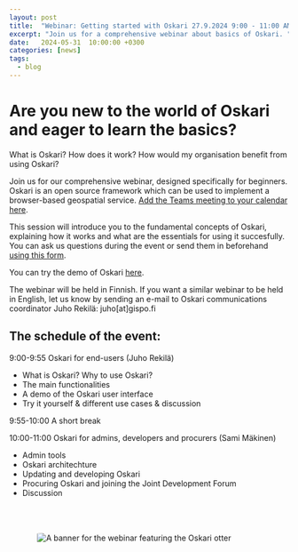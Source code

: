 ```yaml
---
layout: post
title:  "Webinar: Getting started with Oskari 27.9.2024 9:00 - 11:00 AM"
excerpt: "Join us for a comprehensive webinar about basics of Oskari. "
date:   2024-05-31  10:00:00 +0300
categories: [news]
tags:
  - blog
---
```


# Are you new to the world of Oskari and eager to learn the basics?

What is Oskari? How does it work? How would my organisation benefit from using Oskari?

Join us for our comprehensive webinar, designed specifically for beginners. Oskari is an open source framework which can be used to implement a browser-based geospatial service. [Add the Teams meeting to your calendar here](https://teams.microsoft.com/l/meetup-join/19%3ameeting_MGRiYjAzMDktMjVhZC00NmFkLTg0MTktN2I3ZTdkMTZjODk4%40thread.v2/0?context=%7b%22Tid%22%3a%22c4f8a632-5580-4a1c-9237-1d5a571b71fa%22%2c%22Oid%22%3a%229dd8f2aa-219f-41da-b24d-2bc9173c799e%22%7d).

This session will introduce you to the fundamental concepts of Oskari, explaining how it works and what are the essentials for using it succesfully. You can ask us questions during the event or send them in beforehand [using this form](https://docs.google.com/forms/d/e/1FAIpQLSfCQ1w4othF33kN_zbxHs8pOVaOiMBUH5b_BvrJk8taN8kF0A/viewform).

You can try the demo of Oskari [here](https://demo.oskari.org/).

The webinar will be held in Finnish. If you want a similar webinar to be held in English, let us know by sending an e-mail to Oskari communications coordinator Juho Rekilä: juho[at]gispo.fi


## The schedule of the event:

9:00-9:55 Oskari for end-users (Juho Rekilä)
- What is Oskari? Why to use Oskari?
- The main functionalities
- A demo of the Oskari user interface
- Try it yourself & different use cases & discussion

9:55-10:00 A short break

10:00-11:00 Oskari for admins, developers and procurers (Sami Mäkinen)

- Admin tools
- Oskari architechture
- Updating and developing Oskari
- Procuring Oskari and joining the Joint Development Forum
- Discussion



<img src="https://github.com/user-attachments/assets/19325d40-5b1f-4851-b847-84bf0e4755dd" class="img-responsive" style="margin: 10%; border-radius: 5%;" alt="A banner for the webinar featuring the Oskari otter" />
